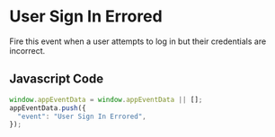 # User Sign In Errored

Fire this event when a user attempts to log in but their credentials are incorrect.

## Javascript Code

```js
window.appEventData = window.appEventData || [];
appEventData.push({
  "event": "User Sign In Errored",
});
```